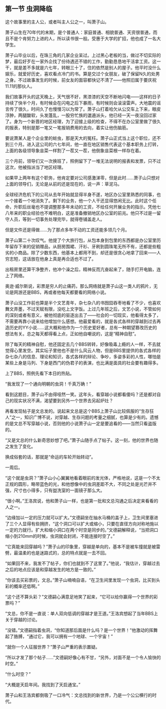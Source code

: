 ## 第一节 虫洞降临

这个故事里的主人公，或者叫主人公之一，叫萧子山。

萧子山生在70年代的末期，是个普通人：家庭普通、相貌普通、天资很普通，而且不是个肯努力上进的人，所以读书很一般。受惠于大学的扩招，他也成了一名大学生。

萧子山毕业以后，在珠三角的几家企业呆过。上过黑心老板的当，做过不切实际的梦，最后好歹在一家外企找了份待遇还不错的工作，勤勤恳恳地干活拿工资。这一干，就是差不多就是六七年，转眼三十了，住的依然是别人的屋子。他平时没什么娱乐，就爱好历史，喜欢看点冷门的书。算是交过个女朋友，破了保留N久的处男之身。不过故事发生的时候，前女友的面容都快记不清了——他照旧属于要庆祝11.11的那伙人。

我们故事开头的这天晚上，天气很不好，黑漆漆的天空不断地闪电——这样的日子持续了快半个月，有时候会在闪电之后下暴雨，有时候则会滚滚雷声。大地震的谣言传了很久，时间久了也慢慢习以为常了。萧子山打着哈欠从公交车上下来，眼皮浮肿，两腿酸软，头发蓬乱，一股穷忙族的邋遢派头，他已经一天一夜没回过家了。身为一个新晋的地区经理，为了迎接上级的检查，不得不在办公室里做了很久的报表，特别是那一笔又一笔报销费用的去向，着实让他伤脑筋。

要说萧某人是个企业里的蛀虫，那是天大的冤枉。萧子山正式当上这个职位，还不到三个月。进入这公司的六七年间，他一直在地区销售代表这个基本职务上打转，上面的各级领导象韭菜一样割了一茬又一茬，他倒象韭菜根一样存在着。

三个月前，领导们又一次换班了，照例留下了一堆无法说明的报表和发票，只不过这次，他被指派当了地区经理。

如果早上两年有这个职务，他肯定要对公司感激涕零，但是此时……萧子山只想对上面的领导们，无论是从前的还是现在的，说一声：草泥马。

全球经济危机下的公司从去年开始就显得半身不遂，地区办公室里熟悉的同事，也一个接着一个地消失了。剩下的业务，他一个人干还显得悠闲无比。此时这个任命，升职后丝毫也不提调整那多年未动的工资，不给任何开展业务的指示。凭他七八年来的职业经验也不难明白，这是准备撤销地区办公室的前兆。他只不过是一留守人员，等到一切事务处理完毕，就得卷铺盖走人。

但是文件还是得做……为了那点多年不动的工资还能多领几个月。

萧子山第二十次叹气。他提了个大旅行包，从包本身到包里的东西都是办公室里历年留存下来的促销赠品，从厨房围裙、汗衫、牙刷到圆珠笔无所不有，还都是些粗劣的小商品。除了少数东西，他基本上都用不到，却还是很贪心地拿了回来——人穷志短，这话放在他身上真是再合适也不过了。

出租房里还算干净整齐，他冲个澡之后，精神反而亢奋起来了，随手打开电脑，连上了网络。

奥逊·威尔斯说，彩票是穷人的止痛药，那么网络就是萧子山这一类人的鸦片，无论是网游还是BBS，再或者他每天都要看的网络小说。

萧子山没工作前也算是半个文艺青年，杂七杂八的书囫囵吞枣地看了不少，也喜欢舞文弄墨，不过天赋有限，没吃上文字饭。上过几年班之后，文艺小说，不管如何的深刻或者有意义，被他彻底的驱逐出去了——社会的一切现实，他看得太多了，不需要再靠小说来给他增加什么感想。他最爱看的，就是各式各样的穿越到过去再造历史的YY小说……这大概和他作为一个历史爱好者，总有一种期望篡改历史的想法有关。总之每天都得看上点，正如他自嘲说的，这是“精神自慰”。

除了每天的精神自慰，他还固定去几个BBS转转，好像吸毒上瘾的人一样，不去就觉得心里发空。其实坛子里他也不是什么风云人物，但是BBS里提供的各式各样的杂七杂八的信息、理论和知识，各式各样的辩论、争吵，多姿多彩的人性，哪怕是某些上身是马列、下身是西门的伪君子的表演，也比满是面具的社会要有趣得多。

上了BBS，照例先看下本日的热贴。

“我发现了一个通向明朝的虫洞！千真万确！”

看到这题目，萧子山不由得哑然一笑。这年头，看穿越小说都看傻吗？还是都对自己的现实状况不满，渴望要到另外一个世界去另起炉灶？

再看发现帖子是文总发的。说起来文总是这个BBS上萧子山比较佩服的“生存狂人”之一，知识广博不说，对穿越、生存问题的考量之细腻，也算是少有的。遗憾的是文总不写穿越小说，否则他的小说萧子山一定是要追看的——当然只看盗版的。

“又是文总的什么新奇思妙想了吧。”萧子山随手点了帖子。这一刻，他的世界也随之发生了变化。

换成俗套的话，那就是“命运的车轮开始转动”。

一周后。

“这个就是虫洞？”萧子山小心翼翼地看着眼前的发光体，严格地说，这是一个不太正规的圆形，略带蓝色的光，和他想像中的虫洞差距不大，不同之处是光芒并不强，尺寸也小得多，只有盥洗室的一面镜子那么大。

“很小啊。”王洛宾说，他和萧子山一样，也是第一批和文总沟通之后决定来看看的人之一。

“边缘加以一定的压力就可以扩大。”文德嗣坐在抽水马桶的盖子上，卫生间里塞进了三个人显得有些拥挤，“这个洞口可以扩大或缩小，只要在直径方向对称地施以一定的力就行。扩大和缩小洞口在两个时空是同步的。”文德嗣解释说，“当把洞口缩小到210mm的时候，虫洞就会封闭，不能连接时空了。”

“它真能来回穿越吗？”萧子山的印象里，穿越是单向的，基本不是被车撞就是被雷劈，最温柔的也是迷路式的，总的特点就是一去不回。

“如果回不来，我发不了帖子，你们也就到不了这里了。”他说，“我估计，穿越过去之后的地点应该是和穿越发生的地方是一致的。”

“你该去买彩票的，文总。”萧子山喃喃自语，“在卫生间里发现一个虫洞，比买到头彩的概率还低啊。”

“这个还不算头彩？”文德嗣心满意足地笑了起来，“它可以给你赢得一个世界的彩票吗？”

“文总，你不是一直说：单人双向低调的穿越才是王道。”王洛宾想起了当年BBS上关于穿越的讨论。

“没错。”文德嗣指着虫洞，“你知道那后面是什么吗？是一个世界！”他激动的挥舞起了胳膊，“通过它，我可以拥有一个地球、一个宇宙！”

“就你一个人征服世界？”萧子山严重的表示置疑。

“所以才发了那个帖子……”文德嗣好像心有不甘，“另外，对面不是一个令人愉快的时空。”

“什么时空？”

“大概是天启年间。我找到了天启通宝。”

萧子山和王洛宾都倒吸了一口冷气：文总找到的新世界，乃是一个公公横行的时代。
